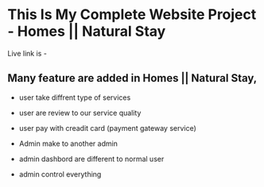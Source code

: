 # This Is My Complete Website Project - Homes || Natural Stay

Live link is - 

## Many feature are added in Homes || Natural Stay,

- user take diffrent type of services
- user are review to our service quality
- user pay with creadit card (payment gateway service)

- Admin make to another admin
- admin dashbord are different to normal user
- admin control everything
